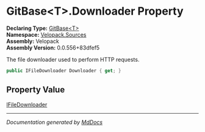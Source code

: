 ﻿<!--  
  <auto-generated>   
    The contents of this file were generated by a tool.  
    Changes to this file may be list if the file is regenerated  
  </auto-generated>   
-->

# GitBase\<T\>.Downloader Property

**Declaring Type:** [GitBase\<T\>](../index.md)  
**Namespace:** [Velopack.Sources](../../index.md)  
**Assembly:** Velopack  
**Assembly Version:** 0.0.556+83dfef5

The file downloader used to perform HTTP requests. 

```csharp
public IFileDownloader Downloader { get; }
```

## Property Value

[IFileDownloader](../../IFileDownloader/index.md)

___

*Documentation generated by [MdDocs](https://github.com/ap0llo/mddocs)*
